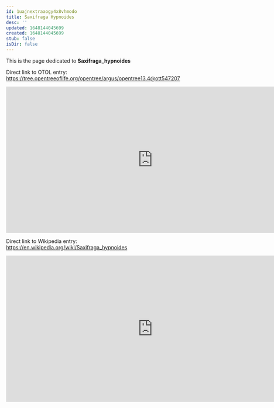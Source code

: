 ```yaml
---
id: 1uajnextraaogy4x8vhmodo
title: Saxifraga Hypnoides
desc: ''
updated: 1648144045699
created: 1648144045699
stub: false
isDir: false
---
```

This is the page dedicated to **Saxifraga_hypnoides**


Direct link to OTOL entry: https://tree.opentreeoflife.org/opentree/argus/opentree13.4@ott547207



<html>
    <body>
    <iframe src="https://tree.opentreeoflife.org/opentree/argus/opentree13.4@ott547207"
    width="800" height="400" frameborder="0" allowfullscreen> </iframe>
    </body>
</html>
    


Direct link to Wikipedia entry: https://en.wikipedia.org/wiki/Saxifraga_hypnoides



<html>
    <body>
    <iframe src="https://en.wikipedia.org/wiki/Saxifraga_hypnoides"
    width="800" height="400" frameborder="0" allowfullscreen> </iframe>
    </body>
</html>
    
